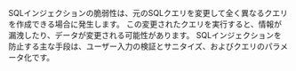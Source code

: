 
SQLインジェクションの脆弱性は、元のSQLクエリを変更して全く異なるクエリを作成できる場合に発生します。 この変更されたクエリを実行すると、情報が漏洩したり、データが変更される可能性があります。 SQLインジェクションを防止する主な手段は、ユーザー入力の検証とサニタイズ、およびクエリのパラメータ化です。
